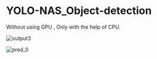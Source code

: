 # YOLO-NAS_Object-detection

Without using GPU , Only with the help of CPU.

![output3](https://github.com/munishmangla98/YOLO-NAS_Object-detection/assets/112791383/166636bc-4675-4da3-964a-dc8cc363ad66)


![pred_0](https://github.com/munishmangla98/YOLO-NAS_Object-detection/assets/112791383/c495e5fb-78c7-49df-b15d-e9df6cac733e)
